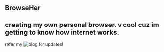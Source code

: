 ## BrowseHer
creating my own personal browser. v cool cuz im getting to know how internet works.
---
refer my ![blog](https://1rvinn.github.io/build/browser/) for updates!